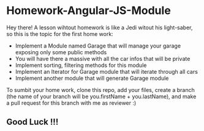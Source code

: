 # Homework-Angular-JS-Module

Hey there! A lesson wihtout homework is like a Jedi witout his light-saber, so this is the topic for the first home work:

- Implement a Module named Garage that will manage your garage exposing only some public methods
- You will have there a massive with all the car infos that will be private
- Implement sorting, filtering methods for this module
- Implement an Iterator for Garage module that will iterate through all cars
- Implement another module that will generate Garage module

To sumbit your home work, clone this repo, add your files, create a branch (the name of your branch will be you.firstName + you.lastName), and make a pull request for this branch with me as reviewer :)

## Good Luck !!!
